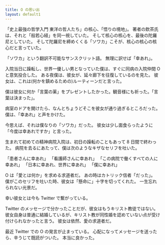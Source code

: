 ```yaml
---
title: O の思い出
layout: default1
---
```

「史上最強の哲学入門 東洋の哲人たち」の核心、「悟りの境地」。
著者の飲茶氏は、それと「般若心経」を同一視していた。
そして核心の核心を、最後の陀羅尼としていた。
そして陀羅尼を締めくくる「ソワカ」こそが、核心の核心の核心だと言っていた。

「ソワカ」という翻訳不可能なサンスクリット語。
無理に訳せば「幸あれ」。

入院当日に躁転し、世界一優しい男となっていた僕は、すぐに同病の入院仲間 O と意気投合した。
ある夜僕は、彼女が、延々廊下を往復しているのを見た。
彼女は、これは(何かを鎮めるための)ルーティーンだと言った。

僕は彼女に何か「言葉の薬」をプレゼントしたかった。観音様にも祈った。「言葉は決まった」。

病室のドアを開けたら、なんとちょうどそこを彼女が通り過ぎるところだった。
僕は、「幸あれ」と声をかけた。

今思えば、それは僕なりの「ソワカ」だった。
彼女は少し面食らったように「今度は幸あれですか」と言った。

生まれて初めての精神病院入院は、初日の躁転のこともあって 8 日間で終わった。
病院を去るにあたって、僕は次のようなキザなセリフを吐いた。

「患者さんに幸あれ」
「看護師さんに幸あれ」
「この病院で働くすべての人に幸あれ」
「日本に幸あれ、世界に幸あれ」
「僕に幸あれ」

O は「愛とは何か」を求める求道者だ。
あの時はカトリック信者「だった」。
僕がこのセリフを吐いた時、彼女は「懸命に」十字を切ってくれた。
一生忘れられない光景だ。

幸い彼女とは今も Twitter で繋がっている。

Twitter のメッセージで分かったことだが、彼女はもうキリスト教徒ではない。
彼女自身は普通に結婚しているが、キリスト教が同性婚を認めていない点が受け付けられなかったと言う。
彼女は依然、愛の求道者だ。

最近 Twitter での O の発言が止まっている。
心配になってメッセージを送ったら、辛うじて既読がついた。
本当に良かった。
